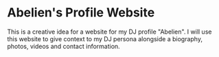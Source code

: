 # Abelien's Profile Website

This is a creative idea for a website for my DJ profile "Abelien". I will use this website to give context to my DJ persona alongside a biography, photos, videos and contact information.
